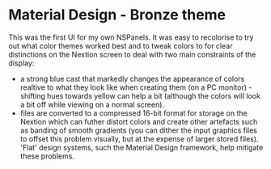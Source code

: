 # Material Design - Bronze theme

This was the first UI for my own NSPanels.  It was easy to recolorise to try out what color themes worked best and to tweak colors to for clear distinctions on the Nextion screen to deal with two main constraints of the display:

* a strong blue cast that markedly changes the appearance of colors realtive to what they look like when creating them (on a PC monitor) - shifting hues towards yellow can help a bit (although the colors will look a bit off while viewing on a normal screen).
* files are converted to a compressed 16-bit format for storage on the Nextion which can futher distort colors and create other artefacts such as banding of smooth gradients (you can dither the input graphics files to offset this problem visually, but at the expense of larger stored files). 'Flat' design systems, such the Material Design framework, help mitigate these problems.

